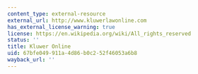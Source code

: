 ```yaml
---
content_type: external-resource
external_url: http://www.kluwerlawonline.com
has_external_license_warning: true
license: https://en.wikipedia.org/wiki/All_rights_reserved
status: ''
title: Kluwer Online
uid: 67bfe049-911a-4d86-b0c2-52f46053a6b8
wayback_url: ''
---
```

